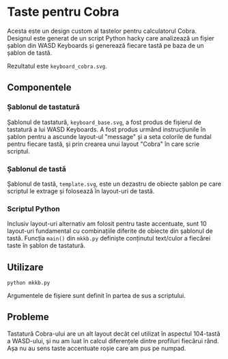 # Taste pentru Cobra

Acesta este un design custom al tastelor pentru calculatorul Cobra.  Designul
este generat de un script Python hacky care analizează un fișier șablon din
WASD Keyboards și generează fiecare tastă pe baza de un șablon de tastă.

Rezultatul este `keyboard_cobra.svg`.

## Componentele

### Șablonul de tastatură

Șablonul de tastatură, `keyboard_base.svg`, a fost produs de fișierul de
tastatură a lui WASD Keyboards.  A fost produs urmând instrucțiunile în șablon
pentru a ascunde layout-ul "message" și a seta colorile de fundal pentru
fiecare tastă, și prin crearea unui layout "Cobra" în care scrie scriptul.

### Șablonul de tastă

Șablonul de tastă, `template.svg`, este un dezastru de obiecte șablon pe care
scriptul le extrage și folosează în layout-uri de tastă.

### Scriptul Python

Inclusiv layout-uri alternativ am folosit pentru taste accentuate, sunt 10
layout-uri fundamental cu combinațiile diferite de obiecte din șablonul de
tastă.  Funcția `main()` din `mkkb.py` definiște conținutul text/culor a
fiecărei taste în șablon de tastatură.

## Utilizare

`python mkkb.py`

Argumentele de fișiere sunt definit în partea de sus a scriptului.

## Probleme

Tastatură Cobra-ului are un alt layout decât cel utilizat în aspectul 104-tastă
a WASD-ului, și nu am luat în calcul diferențele dintre profiluri fiecărui
rând.  Așa nu au sens taste accentuate roșie care am pus pe numpad.
